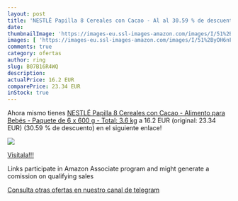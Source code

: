 ```yaml
---
layout: post
title: 'NESTLÉ Papilla 8 Cereales con Cacao - Al al 30.59 % de descuento'
date: 
thumbnailImage: 'https://images-eu.ssl-images-amazon.com/images/I/51%2ByOH6nFgL._SL200_.jpg'
images: [ 'https://images-eu.ssl-images-amazon.com/images/I/51%2ByOH6nFgL._SL200_.jpg' ]
comments: true
category: ofertas
author: ring
slug: B07B16R4WQ
description:
actualPrice: 16.2 EUR
comparePrice: 23.34 EUR
inStock: true
---
```


Ahora mismo tienes [NESTLÉ Papilla 8 Cereales con Cacao - Alimento para Bebés - Paquete de 6 x 600 g - Total: 3.6 kg](https://www.amazon.es/dp/B07B16R4WQ/?tag=tolees-21) a 16.2 EUR (original: 23.34 EUR) (30.59 %  de descuento) en el siguiente enlace!

[![](https://images-eu.ssl-images-amazon.com/images/I/51%2ByOH6nFgL._SL200_.jpg)](https://www.amazon.es/dp/B07B16R4WQ/?tag=tolees-21)

[Visítala!!!](https://www.amazon.es/dp/B07B16R4WQ/?tag=tolees-21)

Links participate in Amazon Associate program and might generate a comission on qualifying sales

[Consulta otras ofertas en nuestro canal de telegram](https://t.me/s/ofertas25)
